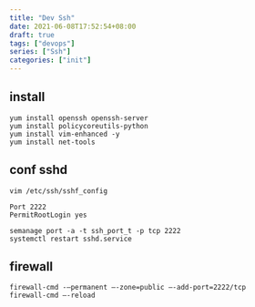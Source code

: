```yaml
---
title: "Dev Ssh"
date: 2021-06-08T17:52:54+08:00
draft: true
tags: ["devops"]
series: ["Ssh"]
categories: ["init"]
---
```


## install

```
yum install openssh openssh-server
yum install policycoreutils-python
yum install vim-enhanced -y
yum install net-tools
```

## conf sshd

```
vim /etc/ssh/sshf_config
```

```
Port 2222
PermitRootLogin yes
``` 

```
semanage port -a -t ssh_port_t -p tcp 2222
systemctl restart sshd.service
```

## firewall

```
firewall-cmd -—permanent —-zone=public —-add-port=2222/tcp
firewall-cmd —-reload
```
